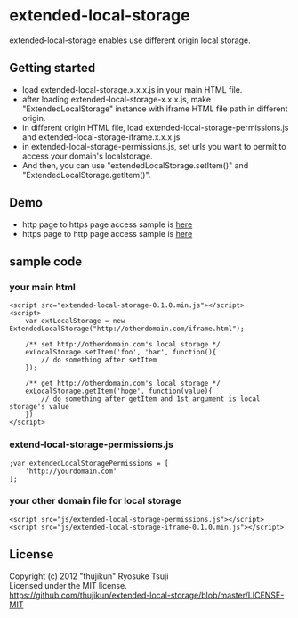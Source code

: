# extended-local-storage
extended-local-storage enables use different origin local storage.

## Getting started
* load extended-local-storage.x.x.x.js in your main HTML file.
* after loading extended-local-storage-x.x.x.js, make "ExtendedLocalStorage" instance with iframe HTML file path in different origin.
* in different origin HTML file, load extended-local-storage-permissions.js and extended-local-storage-iframe.x.x.x.js
* in extended-local-storage-permissions.js, set urls you want to permit to access your domain's localstorage.
* And then, you can use "extendedLocalStorage.setItem()" and "ExtendedLocalStorage.getItem()".

## Demo
* http page to https page access sample is [here](http://kabocha.orz.hm/test/extended-local-storage.html)
* https page to http page access sample is [here](https://kabocha.orz.hm/extended-local-storage.html)

## sample code

### your main html
```shell
<script src="extended-local-storage-0.1.0.min.js"></script>
<script>
    var extLocalStorage = new ExtendedLocalStorage("http://otherdomain.com/iframe.html");

    /** set http://otherdomain.com's local storage */
    exLocalStorage.setItem('foo', 'bar', function(){
        // do something after setItem
    });

    /** get http://otherdomain.com's local storage */
    exLocalStorage.getItem('hoge', function(value){
        // do something after getItem and 1st argument is local storage's value
    })
</script>
```
### extend-local-storage-permissions.js
```shell
;var extendedLocalStoragePermissions = [
    'http://yourdomain.com'
];
```
### your other domain file for local storage
```shell
<script src="js/extended-local-storage-permissions.js"></script>
<script src="js/extended-local-storage-iframe-0.1.0.min.js"></script>
```

## License
Copyright (c) 2012 "thujikun" Ryosuke Tsuji  
Licensed under the MIT license.  
<https://github.com/thujikun/extended-local-storage/blob/master/LICENSE-MIT>
